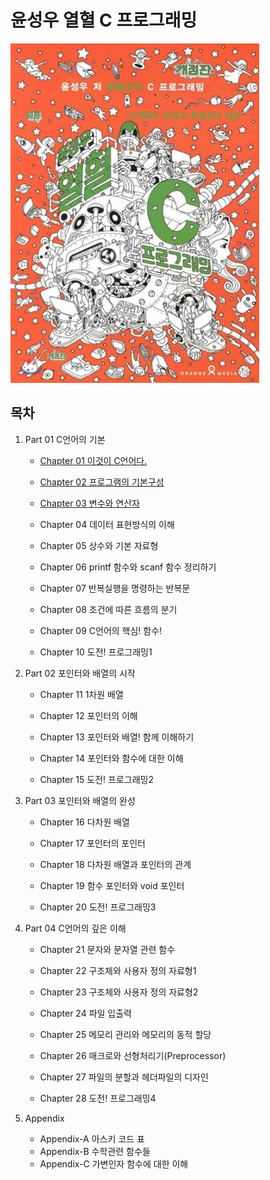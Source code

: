 # 윤성우 열혈 C 프로그래밍

![](./img/cover.jpg)



## 목차

1. Part 01 C언어의 기본

   - [Chapter 01 이것이 C언어다.](./1-1.md)

   - [Chapter 02 프로그램의 기본구성](./1-2.md)

   - [Chapter 03 변수와 연산자](./1-3.md)

   - Chapter 04 데이터 표현방식의 이해

   - Chapter 05 상수와 기본 자료형

   - Chapter 06 printf 함수와 scanf 함수 정리하기

   - Chapter 07 반복실행을 명령하는 반복문

   - Chapter 08 조건에 따른 흐름의 분기

   - Chapter 09 C언어의 핵심! 함수!

   - Chapter 10 도전! 프로그래밍1

     

2. Part 02 포인터와 배열의 시작

   - Chapter 11 1차원 배열

   - Chapter 12 포인터의 이해

   - Chapter 13 포인터와 배열! 함께 이해하기

   - Chapter 14 포인터와 함수에 대한 이해

   - Chapter 15 도전! 프로그래밍2

     

3. Part 03 포인터와 배열의 완성

   - Chapter 16 다차원 배열

   - Chapter 17 포인터의 포인터

   - Chapter 18 다차원 배열과 포인터의 관계

   - Chapter 19 함수 포인터와 void 포인터

   - Chapter 20 도전! 프로그래밍3

     

4. Part 04 C언어의 깊은 이해

   - Chapter 21 문자와 문자열 관련 함수

   - Chapter 22 구조체와 사용자 정의 자료형1

   - Chapter 23 구조체와 사용자 정의 자료형2

   - Chapter 24 파일 입출력

   - Chapter 25 메모리 관리와 메모리의 동적 할당

   - Chapter 26 매크로와 선형처리기(Preprocessor)

   - Chapter 27 파일의 분할과 헤더파일의 디자인

   - Chapter 28 도전! 프로그래밍4

     

5. Appendix

   - Appendix-A 아스키 코드 표
   - Appendix-B 수학관련 함수들
   - Appendix-C 가변인자 함수에 대한 이해
